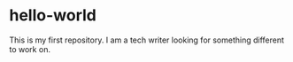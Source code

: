 hello-world
===========

This is my first repository.
I am a tech writer looking for something different to work on.
